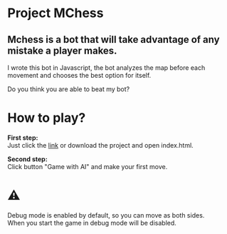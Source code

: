 # Project MChess 
## Mchess is a bot that will take advantage of any mistake a player makes.
I wrote this bot in Javascript, the bot analyzes the map before each movement and chooses the best option for itself. 

Do you think you are able to beat my bot? 

# How to play?
<b>First step:</b> 
<br>
Just click the [link](https://mikoslaf.github.io/M_Chess-AI/) or download the project and open index.html.

<b>Second step:</b> <br>
    Click button "Game with AI" and make your first move. 

# ⚠️
Debug mode is enabled by default, so you can move as both sides. <br>
When you start the game in debug mode will be disabled.
